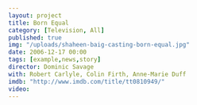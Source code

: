 ```yaml
---
layout: project
title: Born Equal
category: [Television, All]
published: true
img: "/uploads/shaheen-baig-casting-born-equal.jpg"
date: 2006-12-17 00:00
tags: [example,news,story]
director: Dominic Savage
with: Robert Carlyle, Colin Firth, Anne-Marie Duff
imdb: "http://www.imdb.com/title/tt0810949/"
video: 
---
```



